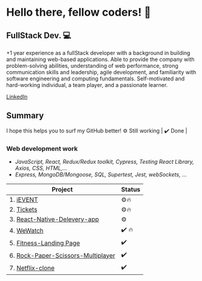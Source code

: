 # Hello there, fellow coders! 👋
## FullStack Dev. 💻

+1 year experience as a fullStack developer with a background in building and maintaining web-based applications. Able to provide the company with problem-solving abilities, understanding of web performance, strong communication skills and leadership, agile development, and familiarity with software engineering and computing fundamentals. Self-motivated and hard-working individual, a team player, and a passionate learner.

[LinkedIn](https://www.linkedin.com/in/rouissi-youssef-97b8b2156/)


## Summary
I hope this helps you to surf my GitHub better!
⚙️ Still working | ✔️ Done |

### Web development work
* *JavaScript, React, Redux/Redux toolkit, Cypress, Testing React Library, Axios, CSS, HTML,...*
* *Express, MongoDB/Mongoose, SQL, Supertest, Jest, webSockets, ...*

| Project                | Status |
| ---------------------- | ------ |
| 1. [iEVENT](https://github.com/YoussefRs/MyEvent)  | ⚙️🔥  |
| 2. [Tickets](https://github.com/YoussefRs/Train-Tickets-QR-CODE-.git)  | ⚙️🔥  |
| 3. [React-Native-Delevery-app](https://github.com/YoussefRs/Delevery-app-)  | ⚙️  |
| 4. [WeWatch](https://github.com/YoussefRs/WeWatch)  | ✔️ 🔥  |
| 5. [Fitness-Landing Page](https://github.com/YoussefRs/Client-Sports-Landing)  | ✔️  |
| 6. [Rock-Paper-Scissors-Multiplayer](https://github.com/YoussefRs/Rock-Paper-Scissors-Multiplayer)  | ✔️  |
| 7. [Netflix-clone](https://github.com/YoussefRs/Netflix-clone)  | ✔️  |






<!--
**YoussefRs/YoussefRs** is a ✨ _special_ ✨ repository because its `README.md` (this file) appears on your GitHub profile.

Here are some ideas to get you started:

- 🔭 I’m currently working on ...
- 🌱 I’m currently learning ...
- 👯 I’m looking to collaborate on ...
- 🤔 I’m looking for help with ...
- 💬 Ask me about ...
- 📫 How to reach me: ...
- 😄 Pronouns: ...
- ⚡ Fun fact: ...
-->
